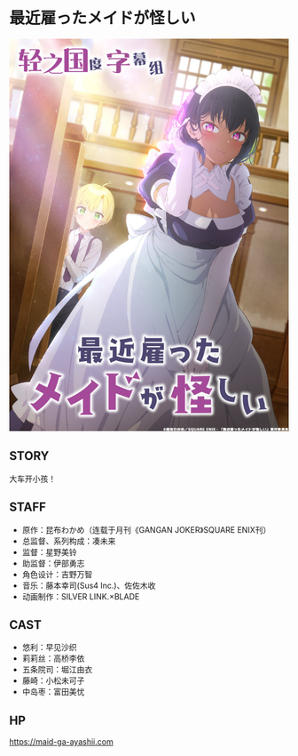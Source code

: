 

# 最近雇ったメイドが怪しい

![poster](poster.jpg)

## STORY

大车开小孩！

## STAFF

- 原作：昆布わかめ（连载于月刊《GANGAN JOKER》SQUARE ENIX刊）
- 总监督、系列构成：凑未来
- 监督：星野美铃
- 助监督：伊部勇志
- 角色设计：吉野万智
- 音乐：藤本幸司(Sus4 Inc.)、佐佐木收
- 动画制作：SILVER LINK.×BLADE

## CAST

- 悠利：早见沙织
- 莉莉丝：高桥李依
- 五条院司：堀江由衣
- 藤崎：小松未可子
- 中岛枣：富田美忧

## HP

https://maid-ga-ayashii.com